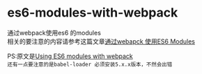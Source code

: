 # es6-modules-with-webpack
通过webpack使用es6 的modules    
相关的要注意的内容请参考这篇文章[通过webapck 使用ES6 Modules](http://annvov.github.io/es6Module.html)

PS:原文是[Using ES6 modules with webpack](http://www.zsoltnagy.eu/using-es6-modules-with-webpack/)   
`还有一点要注意的是babel-loader 必须安装5.x.x版本，不然会出错`
